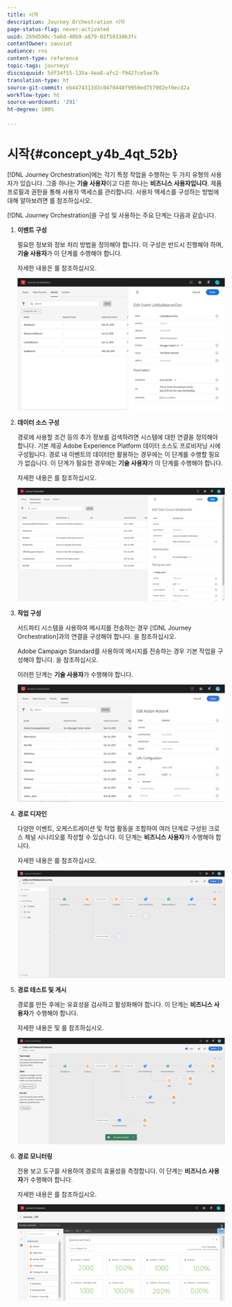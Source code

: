 ```yaml
---
title: 시작
description: Journey Orchestration 시작
page-status-flag: never-activated
uuid: 269d590c-5a6d-40b9-a879-02f5033863fc
contentOwner: sauviat
audience: rns
content-type: reference
topic-tags: journeys
discoiquuid: 5df34f55-135a-4ea8-afc2-f9427ce5ae7b
translation-type: ht
source-git-commit: eb4474313d3c0470448f9959ed757902ef0ecd2a
workflow-type: ht
source-wordcount: '291'
ht-degree: 100%

---
```



# 시작{#concept_y4b_4qt_52b}

[!DNL Journey Orchestration]에는 각기 특정 작업을 수행하는 두 가지 유형의 사용자가 있습니다. 그중 하나는 **기술 사용자**&#x200B;이고 다른 하나는 **비즈니스 사용자입니다**. 제품 프로필과 권한을 통해 사용자 액세스를 관리합니다. 사용자 액세스를 구성하는 방법에 대해 알아보려면 [](../about/access-management.md)를 참조하십시오.

[!DNL Journey Orchestration]을 구성 및 사용하는 주요 단계는 다음과 같습니다.

1. **이벤트 구성**

   필요한 정보와 정보 처리 방법을 정의해야 합니다. 이 구성은 반드시 진행해야 하며, **기술 사용자**&#x200B;가 이 단계를 수행해야 합니다.

   자세한 내용은 [](../event/about-events.md)를 참조하십시오.

   ![](../assets/journey7.png)

1. **데이터 소스 구성**

   경로에 사용할 조건 등의 추가 정보를 검색하려면 시스템에 대한 연결을 정의해야 합니다. 기본 제공 Adobe Experience Platform 데이터 소스도 프로비저닝 시에 구성됩니다. 경로 내 이벤트의 데이터만 활용하는 경우에는 이 단계를 수행할 필요가 없습니다. 이 단계가 필요한 경우에는 **기술 사용자**&#x200B;가 이 단계를 수행해야 합니다.

   자세한 내용은 [](../datasource/about-data-sources.md)를 참조하십시오.

   ![](../assets/journey22.png)

1. **작업 구성**

   서드파티 시스템을 사용하여 메시지를 전송하는 경우 [!DNL Journey Orchestration]과의 연결을 구성해야 합니다. [](../action/about-custom-action-configuration.md)을 참조하십시오.

   Adobe Campaign Standard를 사용하여 메시지를 전송하는 경우 기본 작업을 구성해야 합니다. [](../action/working-with-adobe-campaign.md)을 참조하십시오.

   이러한 단계는 **기술 사용자**&#x200B;가 수행해야 합니다.

   ![](../assets/custom2.png)

1. **경로 디자인**

   다양한 이벤트, 오케스트레이션 및 작업 활동을 조합하여 여러 단계로 구성된 크로스 채널 시나리오를 작성할 수 있습니다. 이 단계는 **비즈니스 사용자**&#x200B;가 수행해야 합니다.

   자세한 내용은 [](../building-journeys/journey.md)를 참조하십시오.

   ![](../assets/journeyuc2_24.png)

1. **경로 테스트 및 게시**

   경로를 만든 후에는 유효성을 검사하고 활성화해야 합니다. 이 단계는 **비즈니스 사용자**&#x200B;가 수행해야 합니다.

   자세한 내용은 [](../building-journeys/testing-the-journey.md) 및 [](../building-journeys/publishing-the-journey.md)를 참조하십시오.

   ![](../assets/journeyuc2_32bis.png)

1. **경로 모니터링**

   전용 보고 도구를 사용하여 경로의 효율성을 측정합니다. 이 단계는 **비즈니스 사용자**&#x200B;가 수행해야 합니다.

   자세한 내용은 [](../reporting/about-journey-reports.md)를 참조하십시오.

   ![](../assets/dynamic_report_journey_12.png)

